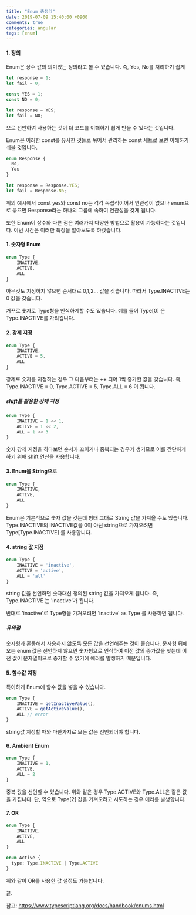 ```yaml
---
title: "Enum 총정리"
date: 2019-07-09 15:40:00 +0900
comments: true
categories: angular
tags: [enum]
---
```




#### 1. 정의

Enum은 상수 값의 의미있는 정의라고 볼 수 있습니다.
즉, Yes, No를 처리하기 쉽게 

```ts
let response = 1;
let fail = 0;
```

```ts
const YES = 1;
const NO = 0;

let response = YES;
let fail = NO;
```

으로 선언하여 사용하는 것이 더 코드를 이해하기 쉽게 만들 수 있다는 것입니다.

Enum은 이러한 const를 유사한 것들로 묶어서 관리하는 const 세트로 보면 이해하기 쉬울 것입니다.

```ts
enum Response {
  No,
  Yes
}

let response = Response.YES;
let fail = Response.No;
```

위의 예시에서 const yes와 const no는 각각 독립적이어서 연관성이 없으나 enum으로 묶으면 Response라는 하나의 그룹에 속하여 연관성을 갖게 됩니다.

또한 Enum이 상수와 다른 점은 여러가지 다양한 방법으로 활용이 가능하다는 것입니다.
이번 시간은 이러한 특징을 알아보도록 하겠습니다.


#### 1. 숫자형 Enum

```ts
enum Type {
	INACTIVE,
	ACTIVE,
	ALL
}
```

아무것도 지정하지 않으면 순서대로 0,1,2... 값을 갖습니다.
따라서 Type.INACTIVE는 0 값을 갖습니다.

거꾸로 숫자로 Type형을 인식하게할 수도 있습니다. 예를 들어 Type[0] 은 Type.INACTIVE를 가리킵니다.


#### 2. 강제 지정

```ts
enum Type {
	INACTIVE,
	ACTIVE = 5,
	ALL
}
```

강제로 숫자를 지정하는 경우 그 다음부터는 ++ 되어 1씩 증가한 값을 갖습니다.
즉, Type.INACTIVE = 0, Type.ACTIVE = 5, Type.ALL = 6 이 됩니다.


##### shift를 활용한 강제 지정

```ts
enum Type {
	INACTIVE = 1 << 1,
	ACTIVE = 1 << 2,
	ALL = 1 << 3
}
```

숫자 강제 지정을 하다보면 순서가 꼬이거나 중복되는 경우가 생기므로 이를 간단하게 하기 위해 shift 연산을 사용합니다.


#### 3. Enum을 String으로

```ts
enum Type {
	INACTIVE,
	ACTIVE,
	ALL
}
```

Enum은 기본적으로 숫자 값을 갖는데 형태 그대로 String 값을 가져올 수도 있습니다.
Type.INACTIVE의 INACTIVE값을 0이 아닌 string으로 가져오려면 Type[Type.INACTIVE] 를 사용합니다.


#### 4. string 값 지정

```ts
enum Type {
	INACTIVE = 'inactive',
	ACTIVE = 'active',
	ALL = 'all'
}
```

string 값을 선언하면 숫자대신 정의된 string 값을 가져오게 됩니다.
즉, Type.INACTIVE 는 'inactive'가 됩니다.

반대로 'inactive'로 Type형을 가져오려면 'inactive' as Type 를 사용하면 됩니다.


##### 유의점
숫자형과 혼동해서 사용하지 않도록 모든 값을 선언해주는 것이 좋습니다.
문자형 뒤에 오는 enum 값은 선언하지 않으면 숫자형으로 인식하여 이전 값의 증가값을 찾는데 이전 값이 문자열이므로 증가할 수 없기에 에러를 발생하기 때문입니다.



#### 5. 함수값 지정

특이하게 Enum에 함수 값을 넣을 수 있습니다.

```ts
enum Type {
	INACTIVE = getInactiveValue(),
	ACTIVE = getActiveValue(),
	ALL // error
}
```

string값 지정할 때와 마찬가지로 모든 값은 선언되어야 합니다.


#### 6. Ambient Enum

```ts
enum Type {
	INACTIVE = 1,
	ACTIVE,
	ALL = 2
}
```

중복 값을 선언할 수 있습니다. 위와 같은 경우 Type.ACTIVE와 Type.ALL은 같은 값을 가집니다.
단, 역으로 Type[2] 값을 가져오려고 시도하는 경우 에러를 발생합니다.



#### 7. OR

```ts
enum Type {
	INACTIVE,
	ACTIVE,
	ALL
}

enum Active {
  type: Type.INACTIVE | Type.ACTIVE
}
```

위와 같이 OR를 사용한 값 설정도 가능합니다.


끝.



참고: https://www.typescriptlang.org/docs/handbook/enums.html